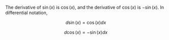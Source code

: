 The derivative of $\sin(x)$ is $\cos(x)$, and the derivative of $\cos(x)$ is $-\sin(x)$. In differential notation,

$$
d \sin(x) = \cos(x) dx
$$

$$
d \cos(x) = -\sin(x) dx
$$
